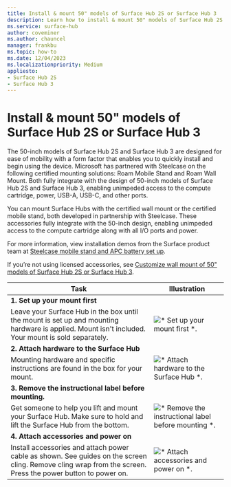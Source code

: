 ```yaml
---
title: Install & mount 50" models of Surface Hub 2S or Surface Hub 3
description: Learn how to install & mount 50" models of Surface Hub 2S or Surface Hub 3.
ms.service: surface-hub
author: coveminer
ms.author: chauncel
manager: frankbu
ms.topic: how-to
ms.date: 12/04/2023
ms.localizationpriority: Medium
appliesto:
- Surface Hub 2S
- Surface Hub 3
---
```


# Install & mount 50" models of Surface Hub 2S or Surface Hub 3

The 50-inch models of Surface Hub 2S and Surface Hub 3 are designed for ease of mobility with a form factor that enables you to quickly install and begin using the device. Microsoft has partnered with Steelcase on the following certified mounting solutions: Roam Mobile Stand and Roam Wall Mount. Both fully integrate with the design of 50-inch models of Surface Hub 2S and Surface Hub 3, enabling unimpeded access to the compute cartridge, power, USB-A, USB-C, and other ports.

You can mount Surface Hubs with the certified wall mount or the certified mobile stand, both developed in partnership with Steelcase. These accessories fully integrate with the 50-inch design, enabling unimpeded access to the compute cartridge along with all I/O ports and power.

For more information, view installation demos from the Surface product team at [Steelcase mobile stand and APC battery set up](https://youtu.be/VTzdu4Skpkg).

If you’re not using licensed accessories, see [Customize wall mount of 50" models of Surface Hub 2S or Surface Hub 3](surface-hub-custom-install.md).

| Task | Illustration|
|------|-------------|
| **1. Set up your mount first** | |
| Leave your Surface Hub in the box until the mount is set up and mounting hardware is applied. Mount isn't included. Your mount is sold separately. | ![* Set up your mount first *.](images/sh2-setup-1.png) <br> |
| **2. Attach hardware to the Surface Hub** | |
| Mounting hardware and specific instructions are found in the box for your mount. | ![* Attach hardware to the Surface Hub *.](images/sh2-setup-2.png) <br> |
| **3. Remove the instructional label before mounting.** | |
| Get someone to help you lift and mount your Surface Hub. Make sure to hold and lift the Surface Hub from the bottom. | ![* Remove the instructional label before mounting *.](images/sh2-setup-3.png) <br> |
| **4. Attach accessories and power on** | |
| Install accessories and attach power cable as shown. See guides on the screen cling. Remove cling wrap from the screen. Press the power button to power on. | ![* Attach accessories and power on *.](images/sh2-setup-4.png) <br> |
